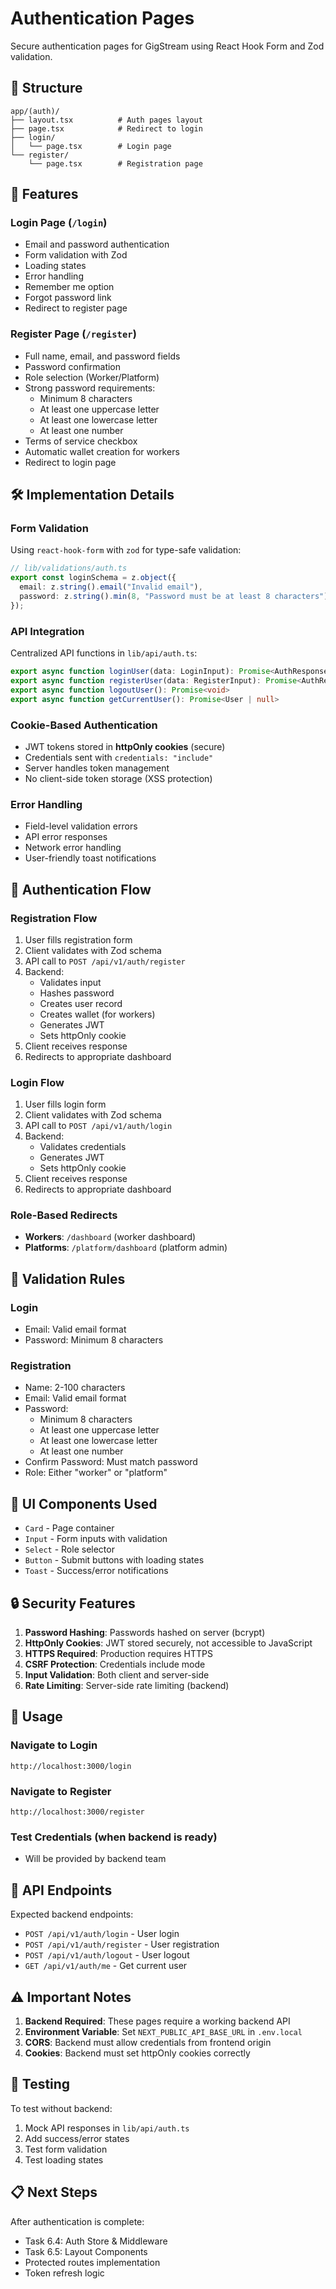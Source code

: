 # Authentication Pages

Secure authentication pages for GigStream using React Hook Form and Zod validation.

## 📁 Structure

```
app/(auth)/
├── layout.tsx          # Auth pages layout
├── page.tsx            # Redirect to login
├── login/
│   └── page.tsx        # Login page
└── register/
    └── page.tsx        # Registration page
```

## 🔐 Features

### Login Page (`/login`)
- Email and password authentication
- Form validation with Zod
- Loading states
- Error handling
- Remember me option
- Forgot password link
- Redirect to register page

### Register Page (`/register`)
- Full name, email, and password fields
- Password confirmation
- Role selection (Worker/Platform)
- Strong password requirements:
  - Minimum 8 characters
  - At least one uppercase letter
  - At least one lowercase letter
  - At least one number
- Terms of service checkbox
- Automatic wallet creation for workers
- Redirect to login page

## 🛠️ Implementation Details

### Form Validation

Using `react-hook-form` with `zod` for type-safe validation:

```typescript
// lib/validations/auth.ts
export const loginSchema = z.object({
  email: z.string().email("Invalid email"),
  password: z.string().min(8, "Password must be at least 8 characters"),
});
```

### API Integration

Centralized API functions in `lib/api/auth.ts`:

```typescript
export async function loginUser(data: LoginInput): Promise<AuthResponse>
export async function registerUser(data: RegisterInput): Promise<AuthResponse>
export async function logoutUser(): Promise<void>
export async function getCurrentUser(): Promise<User | null>
```

### Cookie-Based Authentication

- JWT tokens stored in **httpOnly cookies** (secure)
- Credentials sent with `credentials: "include"`
- Server handles token management
- No client-side token storage (XSS protection)

### Error Handling

- Field-level validation errors
- API error responses
- Network error handling
- User-friendly toast notifications

## 🔄 Authentication Flow

### Registration Flow

1. User fills registration form
2. Client validates with Zod schema
3. API call to `POST /api/v1/auth/register`
4. Backend:
   - Validates input
   - Hashes password
   - Creates user record
   - Creates wallet (for workers)
   - Generates JWT
   - Sets httpOnly cookie
5. Client receives response
6. Redirects to appropriate dashboard

### Login Flow

1. User fills login form
2. Client validates with Zod schema
3. API call to `POST /api/v1/auth/login`
4. Backend:
   - Validates credentials
   - Generates JWT
   - Sets httpOnly cookie
5. Client receives response
6. Redirects to appropriate dashboard

### Role-Based Redirects

- **Workers**: `/dashboard` (worker dashboard)
- **Platforms**: `/platform/dashboard` (platform admin)

## 📝 Validation Rules

### Login
- Email: Valid email format
- Password: Minimum 8 characters

### Registration
- Name: 2-100 characters
- Email: Valid email format
- Password: 
  - Minimum 8 characters
  - At least one uppercase letter
  - At least one lowercase letter
  - At least one number
- Confirm Password: Must match password
- Role: Either "worker" or "platform"

## 🎨 UI Components Used

- `Card` - Page container
- `Input` - Form inputs with validation
- `Select` - Role selector
- `Button` - Submit buttons with loading states
- `Toast` - Success/error notifications

## 🔒 Security Features

1. **Password Hashing**: Passwords hashed on server (bcrypt)
2. **HttpOnly Cookies**: JWT stored securely, not accessible to JavaScript
3. **HTTPS Required**: Production requires HTTPS
4. **CSRF Protection**: Credentials include mode
5. **Input Validation**: Both client and server-side
6. **Rate Limiting**: Server-side rate limiting (backend)

## 🚀 Usage

### Navigate to Login
```
http://localhost:3000/login
```

### Navigate to Register
```
http://localhost:3000/register
```

### Test Credentials (when backend is ready)
- Will be provided by backend team

## 🔗 API Endpoints

Expected backend endpoints:

- `POST /api/v1/auth/login` - User login
- `POST /api/v1/auth/register` - User registration
- `POST /api/v1/auth/logout` - User logout
- `GET /api/v1/auth/me` - Get current user

## ⚠️ Important Notes

1. **Backend Required**: These pages require a working backend API
2. **Environment Variable**: Set `NEXT_PUBLIC_API_BASE_URL` in `.env.local`
3. **CORS**: Backend must allow credentials from frontend origin
4. **Cookies**: Backend must set httpOnly cookies correctly

## 🧪 Testing

To test without backend:
1. Mock API responses in `lib/api/auth.ts`
2. Add success/error states
3. Test form validation
4. Test loading states

## 📋 Next Steps

After authentication is complete:
- Task 6.4: Auth Store & Middleware
- Task 6.5: Layout Components
- Protected routes implementation
- Token refresh logic
